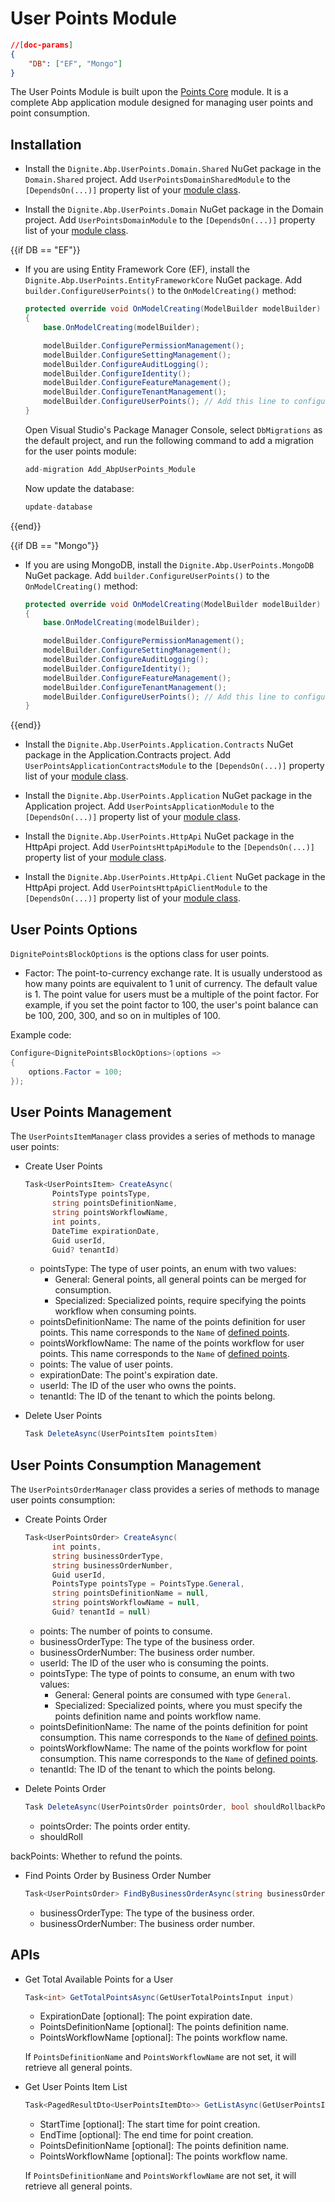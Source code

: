 # User Points Module

```json
//[doc-params]
{
    "DB": ["EF", "Mongo"]
}
```

The User Points Module is built upon the [Points Core](Points.md) module. It is a complete Abp application module designed for managing user points and point consumption.

## Installation

- Install the `Dignite.Abp.UserPoints.Domain.Shared` NuGet package in the `Domain.Shared` project. Add `UserPointsDomainSharedModule` to the `[DependsOn(...)]` property list of your [module class](https://docs.abp.io/en/abp/latest/Module-Development-Basics).

- Install the `Dignite.Abp.UserPoints.Domain` NuGet package in the Domain project. Add `UserPointsDomainModule` to the `[DependsOn(...)]` property list of your [module class](https://docs.abp.io/en/abp/latest/Module-Development-Basics).

{{if DB == "EF"}}

- If you are using Entity Framework Core (EF), install the `Dignite.Abp.UserPoints.EntityFrameworkCore` NuGet package. Add `builder.ConfigureUserPoints()` to the `OnModelCreating()` method:

    ```csharp
    protected override void OnModelCreating(ModelBuilder modelBuilder)
    {
        base.OnModelCreating(modelBuilder);

        modelBuilder.ConfigurePermissionManagement();
        modelBuilder.ConfigureSettingManagement();
        modelBuilder.ConfigureAuditLogging();
        modelBuilder.ConfigureIdentity();
        modelBuilder.ConfigureFeatureManagement();
        modelBuilder.ConfigureTenantManagement();
        modelBuilder.ConfigureUserPoints(); // Add this line to configure the Abp.UserPoints Module
    }
    ```

    Open Visual Studio's Package Manager Console, select `DbMigrations` as the default project, and run the following command to add a migration for the user points module:

    ```csharp
    add-migration Add_AbpUserPoints_Module
    ```

    Now update the database:

    ```csharp
    update-database
    ```

{{end}}

{{if DB == "Mongo"}}

- If you are using MongoDB, install the `Dignite.Abp.UserPoints.MongoDB` NuGet package. Add `builder.ConfigureUserPoints()` to the `OnModelCreating()` method:

    ```csharp
    protected override void OnModelCreating(ModelBuilder modelBuilder)
    {
        base.OnModelCreating(modelBuilder);

        modelBuilder.ConfigurePermissionManagement();
        modelBuilder.ConfigureSettingManagement();
        modelBuilder.ConfigureAuditLogging();
        modelBuilder.ConfigureIdentity();
        modelBuilder.ConfigureFeatureManagement();
        modelBuilder.ConfigureTenantManagement();
        modelBuilder.ConfigureUserPoints(); // Add this line to configure the Abp.UserPoints Module
    }
    ```

{{end}}

- Install the `Dignite.Abp.UserPoints.Application.Contracts` NuGet package in the Application.Contracts project. Add `UserPointsApplicationContractsModule` to the `[DependsOn(...)]` property list of your [module class](https://docs.abp.io/en/abp/latest/Module-Development-Basics).

- Install the `Dignite.Abp.UserPoints.Application` NuGet package in the Application project. Add `UserPointsApplicationModule` to the `[DependsOn(...)]` property list of your [module class](https://docs.abp.io/en/abp/latest/Module-Development-Basics).

- Install the `Dignite.Abp.UserPoints.HttpApi` NuGet package in the HttpApi project. Add `UserPointsHttpApiModule` to the `[DependsOn(...)]` property list of your [module class](https://docs.abp.io/en/abp/latest/Module-Development-Basics).

- Install the `Dignite.Abp.UserPoints.HttpApi.Client` NuGet package in the HttpApi project. Add `UserPointsHttpApiClientModule` to the `[DependsOn(...)]` property list of your [module class](https://docs.abp.io/en/abp/latest/Module-Development-Basics).

## User Points Options

`DignitePointsBlockOptions` is the options class for user points.

- Factor: The point-to-currency exchange rate. It is usually understood as how many points are equivalent to 1 unit of currency. The default value is 1. The point value for users must be a multiple of the point factor. For example, if you set the point factor to 100, the user's point balance can be 100, 200, 300, and so on in multiples of 100.

Example code:

```csharp
Configure<DignitePointsBlockOptions>(options =>
{
    options.Factor = 100;
});
```

## User Points Management

The `UserPointsItemManager` class provides a series of methods to manage user points:

- Create User Points

  ```csharp
  Task<UserPointsItem> CreateAsync(
        PointsType pointsType,
        string pointsDefinitionName,
        string pointsWorkflowName,
        int points,
        DateTime expirationDate,
        Guid userId,
        Guid? tenantId)
  ```

  - pointsType: The type of user points, an enum with two values:
    - General: General points, all general points can be merged for consumption.
    - Specialized: Specialized points, require specifying the points workflow when consuming points.
  - pointsDefinitionName: The name of the points definition for user points. This name corresponds to the `Name` of [defined points](Points.md#defined-points).
  - pointsWorkflowName: The name of the points workflow for user points. This name corresponds to the `Name` of [defined points](Points.md#defined-points).
  - points: The value of user points.
  - expirationDate: The point's expiration date.
  - userId: The ID of the user who owns the points.
  - tenantId: The ID of the tenant to which the points belong.

- Delete User Points

  ```csharp
  Task DeleteAsync(UserPointsItem pointsItem)
  ```

## User Points Consumption Management

The `UserPointsOrderManager` class provides a series of methods to manage user points consumption:

- Create Points Order

  ```csharp
  Task<UserPointsOrder> CreateAsync(
        int points,
        string businessOrderType,
        string businessOrderNumber,
        Guid userId,
        PointsType pointsType = PointsType.General,
        string pointsDefinitionName = null,
        string pointsWorkflowName = null,
        Guid? tenantId = null)
  ```

  - points: The number of points to consume.
  - businessOrderType: The type of the business order.
  - businessOrderNumber: The business order number.
  - userId: The ID of the user who is consuming the points.
  - pointsType: The type of points to consume, an enum with two values:
    - General: General points are consumed with type `General`.
    - Specialized: Specialized points, where you must specify the points definition name and points workflow name.
  - pointsDefinitionName: The name of the points definition for point consumption. This name corresponds to the `Name` of [defined points](Points.md#defined-points).
  - pointsWorkflowName: The name of the points workflow for point consumption. This name corresponds to the `Name` of [defined points](Points.md#defined-points).
  - tenantId: The ID of the tenant to which the points belong.

- Delete Points Order

  ```csharp
  Task DeleteAsync(UserPointsOrder pointsOrder, bool shouldRollbackPoints)
  ```

  - pointsOrder: The points order entity.
  - shouldRoll

backPoints: Whether to refund the points.

- Find Points Order by Business Order Number

  ```csharp
  Task<UserPointsOrder> FindByBusinessOrderAsync(string businessOrderType, string businessOrderNumber)
  ```

  - businessOrderType: The type of the business order.
  - businessOrderNumber: The business order number.

## APIs

- Get Total Available Points for a User

  ```csharp
  Task<int> GetTotalPointsAsync(GetUserTotalPointsInput input)
  ```

  - ExpirationDate [optional]: The point expiration date.
  - PointsDefinitionName [optional]: The points definition name.
  - PointsWorkflowName [optional]: The points workflow name.

  If `PointsDefinitionName` and `PointsWorkflowName` are not set, it will retrieve all general points.

- Get User Points Item List

  ```csharp
  Task<PagedResultDto<UserPointsItemDto>> GetListAsync(GetUserPointsItemsInput input)
  ```

  - StartTime [optional]: The start time for point creation.
  - EndTime [optional]: The end time for point creation.
  - PointsDefinitionName [optional]: The points definition name.
  - PointsWorkflowName [optional]: The points workflow name.

  If `PointsDefinitionName` and `PointsWorkflowName` are not set, it will retrieve all general points.
  